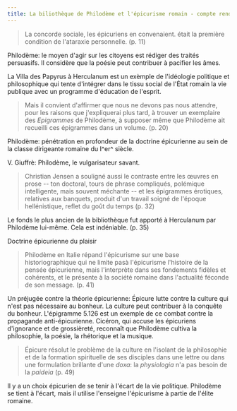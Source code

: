 ```yaml
---
title: La biliothèque de Philodème et l'épicurisme romain - compte rendu
---
```


> La concorde sociale, les épicuriens en convenaient. était la première condition de l'ataraxie personnelle. (p. 11)

Philodème: le moyen d'agir sur les citoyens est rédiger des traités persuasifs. Il considère que la poésie peut contribuer à pacifier les âmes.

La Villa des Papyrus à Herculanum est un exèmple de l'idéologie politique et philosophique qui tente d'intégrer dans le tissu social de l'État romain la vie publique avec un programme d'éducation de l'esprit.

> Mais il convient d'affirmer que nous ne devons pas nous attendre, pour les raisons que j'expliquerai plus tard, à trouver un exemplaire des *Epigrammes* de Philodème, à supposer même que Philodème ait recueilli ces épigrammes dans un volume. (p. 20)

Philodème: pénétration en profondeur de la doctrine épicurienne au sein de la classe dirigeante romaine du I^er^ siècle.

V. Giuffrè: Philodème, le vulgarisateur savant.

> Christian Jensen a souligné aussi le contraste entre les œuvres en prose -- ton doctoral, tours de phrase compliqués, polémique intelligente, mais souvent méchante -- et les épigrammes érotiques, relatives aux banquets, produit d'un travail soigné de l'époque hellénistique, reflet du goût du temps (p. 32)

Le fonds le plus ancien de la bibliothèque fut apporté à Herculanum par Philodème lui-même. Cela est indéniable. (p. 35)

Doctrine épicurienne du plaisir

> Philodème en Italie répand l'épicurisme sur une base historiographique qui ne limite pasà l'épicurisme l'histoire de la pensée épicurienne, mais l'interprète dans ses fondements fidèles et cohérents, et le présente à la société romaine dans l'actualité féconde de son message. (p. 41)

Un préjugée contre la théorie épicurienne: Épicure lutte contre la culture qui n'est pas nécessaire au bonheur. La culture peut contribuer à la conquête du bonheur.
L'épigramme 5.126 est un exemple de ce combat contre la propagande anti-épicurienne.
Cicéron, qui accuse les épicuriens d'ignorance et de grossièreté, reconnaît que Philodème cultiva la philosophie, la poésie, la rhétorique et la musique.

> Épicure résolut le problème de la culture en l'isolant de la philosophie et de la formation spirituelle de ses disciples dans une lettre ou dans une formulation brillante d'une *doxa*: la *physiologia* n'a pas besoin de la *paideia* (p. 49)

Il y a un choix épicurien de se tenir à l'écart de la vie politique. 
Philodème se tient à l'écart, mais il utilise l'enseigne l'épicurisme à partie de l'élite romaine. 